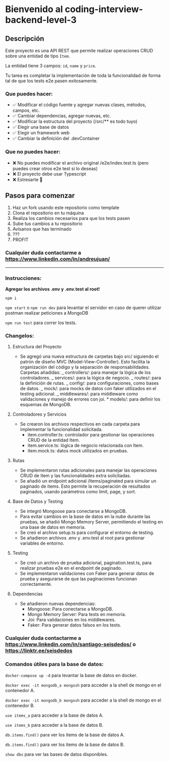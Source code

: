 # Bienvenido al coding-interview-backend-level-3

## Descripción

Este proyecto es una API REST que permite realizar operaciones CRUD sobre una entidad de tipo `Item`.

La entidad tiene 3 campos: `id`, `name` y `price`.

Tu tarea es completar la implementación de toda la funcionalidad de forma tal de que los tests e2e pasen exitosamente.

### Que puedes hacer:

- ✅ Modificar el código fuente y agregar nuevas clases, métodos, campos, etc.
- ✅ Cambiar dependencias, agregar nuevas, etc.
- ✅ Modificar la estructura del proyecto (/src/\*\* es todo tuyo)
- ✅ Elegir una base de datos
- ✅ Elegir un framework web
- ✅ Cambiar la definición del .devContainer

### Que **no** puedes hacer:

- ❌ No puedes modificar el archivo original /e2e/index.test.ts (pero puedes crear otros e2e test si lo deseas)
- ❌ El proyecto debe usar Typescript
- ❌ Estresarte 🤗

## Pasos para comenzar

1. Haz un fork usando este repositorio como template
2. Clona el repositorio en tu máquina
3. Realiza los cambios necesarios para que los tests pasen
4. Sube tus cambios a tu repositorio
5. Avísanos que has terminado
6. ???
7. PROFIT

### Cualquier duda contactarme a https://www.linkedin.com/in/andreujuan/

---

### Instrucciones:

**Agregar los archivos .env y .env.test al root!**

`npm i`

`npm start` o `npm run dev` para levantar el servidor en caso de querer utilizar postman realizar peticiones a MongoDB

`npm run test` para correr los tests.

### Changelos:

1. Estructura del Proyecto

   - Se agregó una nueva estructura de carpetas bajo src/ siguiendo el patrón de diseño MVC (Model-View-Controller). Esto facilita la organización del código y la separación de responsabilidades.
     Carpetas añadidas:
     _ controllers/: para manejar la lógica de los controladores.
     _ services/: para la lógica de negocio.
     _ routes/: para la definición de rutas.
     _ config/: para configuraciones, como bases de datos.
     _ mock/: para mocks de datos con faker utilizados en el testing adicional.
     _ middlewares/: para middleware como validaciones y manejo de errores con joi. \* models/: para definir los esquemas de MongoDB.

2. Controladores y Servicios

   - Se crearon los archivos respectivos en cada carpeta para implementar la funcionalidad solicitada.
     - item.controller.ts: controlador para gestionar las operaciones CRUD de la entidad Item.
     - item.service.ts: lógica de negocio relacionada con Item.
     - item.mock.ts: datos mock utilizados en pruebas.

3. Rutas

   - Se implementaron rutas adicionales para manejar las operaciones CRUD de Item y las funcionalidades extra solicitadas.
   - Se añadió un endpoint adicional /items/paginated para simular un paginado de items. Esto permite la recuperación de resultados paginados, usando parámetros como limit, page, y sort.

4. Base de Datos y Testing

   - Se integró Mongoose para conectarse a MongoDB.
   - Para evitar cambios en la base de datos en la nube durante las pruebas, se añadió Mongo Memory Server, permitiendo el testing en una base de datos en memoria.
   - Se creó el archivo setup.ts para configurar el entorno de testing.
   - Se añadieron archivos .env y .env.test al root para gestionar variables de entorno.

5. Testing

   - Se creó un archivo de prueba adicional, pagination.test.ts, para realizar pruebas e2e en el endpoint de paginado.
   - Se implementaron validaciones con Faker para generar datos de prueba y asegurarse de que las paginaciones funcionan correctamente.

6. Dependencias
   - Se añadieron nuevas dependencias:
     - Mongoose: Para conectarse a MongoDB.
     - Mongo Memory Server: Para tests en memoria.
     - Joi: Para validaciones en los middlewares.
     - Faker: Para generar datos falsos en los tests.

### Cualquier duda contactarme a https://www.linkedin.com/in/santiago-seisdedos/ o https://linktr.ee/seisdedos

### Comandos útiles para la base de datos:

`docker-compose up -d` para levantar la base de datos en docker.

`docker exec -it mongodb_a mongosh` para acceder a la shell de mongo en el contenedor A.

`docker exec -it mongodb_b mongosh` para acceder a la shell de mongo en el contenedor B.

`use items_a` para acceder a la base de datos A.

`use items_b` para acceder a la base de datos B.

`db.items.find()` para ver los items de la base de datos A.

`db.items.find()` para ver los items de la base de datos B.

`show dbs` para ver las bases de datos disponibles.
